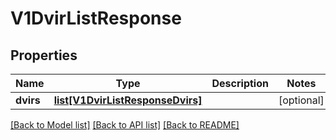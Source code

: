 # V1DvirListResponse

## Properties
Name | Type | Description | Notes
------------ | ------------- | ------------- | -------------
**dvirs** | [**list[V1DvirListResponseDvirs]**](V1DvirListResponseDvirs.md) |  | [optional] 

[[Back to Model list]](../README.md#documentation-for-models) [[Back to API list]](../README.md#documentation-for-api-endpoints) [[Back to README]](../README.md)


